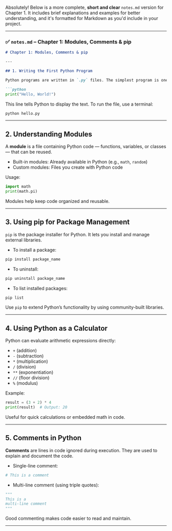 Absolutely! Below is a more complete, **short and clear** `notes.md` version for Chapter 1. It includes brief explanations and examples for better understanding, and it's formatted for Markdown as you'd include in your project.

---

### ✅ `notes.md` – Chapter 1: Modules, Comments & pip

````markdown
# Chapter 1: Modules, Comments & pip

---

## 1. Writing the First Python Program

Python programs are written in `.py` files. The simplest program is one that prints a message:

```python
print("Hello, World!")
````

This line tells Python to display the text. To run the file, use a terminal:

```bash
python hello.py
```

---

## 2. Understanding Modules

A **module** is a file containing Python code — functions, variables, or classes — that can be reused.

* Built-in modules: Already available in Python (e.g., `math`, `random`)
* Custom modules: Files you create with Python code

Usage:

```python
import math
print(math.pi)
```

Modules help keep code organized and reusable.

---

## 3. Using pip for Package Management

`pip` is the package installer for Python. It lets you install and manage external libraries.

* To install a package:

```bash
pip install package_name
```

* To uninstall:

```bash
pip uninstall package_name
```

* To list installed packages:

```bash
pip list
```

Use `pip` to extend Python’s functionality by using community-built libraries.

---

## 4. Using Python as a Calculator

Python can evaluate arithmetic expressions directly:

* `+` (addition)
* `-` (subtraction)
* `*` (multiplication)
* `/` (division)
* `**` (exponentiation)
* `//` (floor division)
* `%` (modulus)

Example:

```python
result = (3 + 2) * 4
print(result)  # Output: 20
```

Useful for quick calculations or embedded math in code.

---

## 5. Comments in Python

**Comments** are lines in code ignored during execution. They are used to explain and document the code.

* Single-line comment:

```python
# This is a comment
```

* Multi-line comment (using triple quotes):

```python
"""
This is a
multi-line comment
"""
```

Good commenting makes code easier to read and maintain.

---
